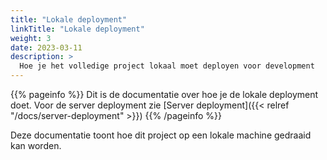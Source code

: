 ```yaml
---
title: "Lokale deployment"
linkTitle: "Lokale deployment"
weight: 3
date: 2023-03-11
description: >
  Hoe je het volledige project lokaal moet deployen voor development
---
```


{{% pageinfo %}}
Dit is de documentatie over hoe je de lokale deployment doet. Voor de server deployment zie [Server deployment]({{< relref "/docs/server-deployment" >}})
{{% /pageinfo %}}

Deze documentatie toont hoe dit project op een lokale machine gedraaid kan worden.


